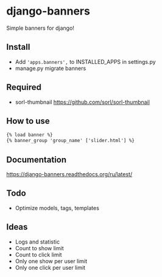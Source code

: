 ﻿django-banners
==============

Simple banners for django!


Install
-------
* Add ```'apps.banners',``` to INSTALLED_APPS in settings.py
* manage.py migrate banners


Required
--------
* sorl-thumbnail https://github.com/sorl/sorl-thumbnail


How to use
----------
```html
{% load banner %}
{% banner_group 'group_name' ['slider.html'] %}
```


Documentation
-------------
https://django-banners.readthedocs.org/ru/latest/


Todo
----
* Optimize models, tags, templates


Ideas
-----
* Logs and statistic
* Count to show limit
* Count to click limit
* Only one show per user limit
* Only one click per user limit
